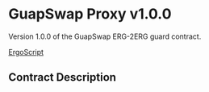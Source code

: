 # GuapSwap Proxy v1.0.0

Version 1.0.0 of the GuapSwap ERG-2ERG guard contract.

[ErgoScript](ergoscript/GuapSwap_Proxy_Contract.es)

## Contract Description
